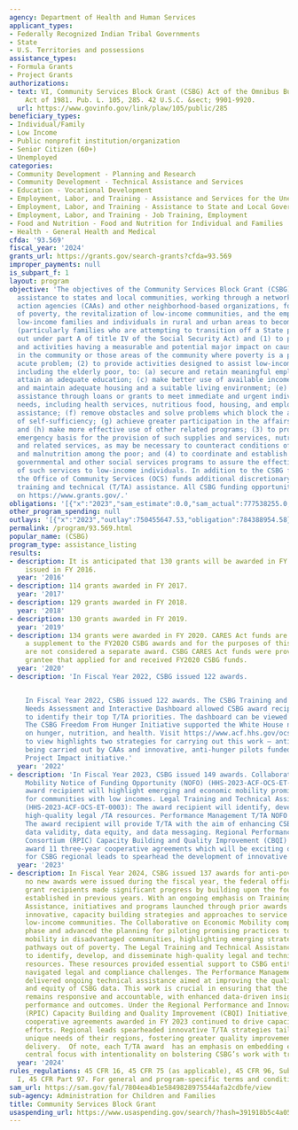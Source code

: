 ```yaml
---
agency: Department of Health and Human Services
applicant_types:
- Federally Recognized Indian Tribal Governments
- State
- U.S. Territories and possessions
assistance_types:
- Formula Grants
- Project Grants
authorizations:
- text: VI, Community Services Block Grant (CSBG) Act of the Omnibus Budget Reconciliation
    Act of 1981. Pub. L. 105, 285. 42 U.S.C. &sect; 9901-9920.
  url: https://www.govinfo.gov/link/plaw/105/public/285
beneficiary_types:
- Individual/Family
- Low Income
- Public nonprofit institution/organization
- Senior Citizen (60+)
- Unemployed
categories:
- Community Development - Planning and Research
- Community Development - Technical Assistance and Services
- Education - Vocational Development
- Employment, Labor, and Training - Assistance and Services for the Unemployed
- Employment, Labor, and Training - Assistance to State and Local Governments
- Employment, Labor, and Training - Job Training, Employment
- Food and Nutrition - Food and Nutrition for Individual and Families
- Health - General Health and Medical
cfda: '93.569'
fiscal_year: '2024'
grants_url: https://grants.gov/search-grants?cfda=93.569
improper_payments: null
is_subpart_f: 1
layout: program
objective: 'The objectives of the Community Services Block Grant (CSBG) are to provide
  assistance to states and local communities, working through a network of community
  action agencies (CAAs) and other neighborhood-based organizations, for the reduction
  of poverty, the revitalization of low-income communities, and the empowerment of
  low-income families and individuals in rural and urban areas to become fully self-sufficient
  (particularly families who are attempting to transition off a State program carried
  out under part A of title IV of the Social Security Act) and (1) to provide services
  and activities having a measurable and potential major impact on causes of poverty
  in the community or those areas of the community where poverty is a particularly
  acute problem; (2) to provide activities designed to assist low-income participants,
  including the elderly poor, to: (a) secure and retain meaningful employment; (b)
  attain an adequate education; (c) make better use of available income; (d) obtain
  and maintain adequate housing and a suitable living environment; (e) obtain emergency
  assistance through loans or grants to meet immediate and urgent individual and family
  needs, including health services, nutritious food, housing, and employment-related
  assistance; (f) remove obstacles and solve problems which block the achievement
  of self-sufficiency; (g) achieve greater participation in the affairs of the community;
  and (h) make more effective use of other related programs; (3) to provide on an
  emergency basis for the provision of such supplies and services, nutritious food,
  and related services, as may be necessary to counteract conditions of starvation
  and malnutrition among the poor; and (4) to coordinate and establish linkages between
  governmental and other social services programs to assure the effective delivery
  of such services to low-income individuals. In addition to the CSBG funding to states,
  the Office of Community Services (OCS) funds additional discretionary projects for
  training and technical (T/TA) assistance. All CSBG funding opportunities are posted
  on https://www.grants.gov/.'
obligations: '[{"x":"2023","sam_estimate":0.0,"sam_actual":777538255.0,"usa_spending_actual":744955557.36},{"x":"2024","sam_estimate":0.0,"sam_actual":764084255.0,"usa_spending_actual":771613691.11},{"x":"2025","sam_estimate":0.0,"sam_actual":764084255.0,"usa_spending_actual":759485414.0}]'
other_program_spending: null
outlays: '[{"x":"2023","outlay":750455647.53,"obligation":784388954.58},{"x":"2024","outlay":645149402.79,"obligation":753387812.0},{"x":"2025","outlay":129919565.21,"obligation":751985414.0}]'
permalink: /program/93.569.html
popular_name: (CSBG)
program_type: assistance_listing
results:
- description: It is anticipated that 130 grants will be awarded in FY 2016. 114 grants
    issued in FY 2016.
  year: '2016'
- description: 114 grants awarded in FY 2017.
  year: '2017'
- description: 129 grants awarded in FY 2018.
  year: '2018'
- description: 130 grants awarded in FY 2019.
  year: '2019'
- description: 134 grants were awarded in FY 2020. CARES Act funds are considered
    a supplement to the FY2020 CSBG awards and for the purposes of this disclosure,
    are not considered a separate award. CSBG CARES Act funds were provided to each
    grantee that applied for and received FY2020 CSBG funds.
  year: '2020'
- description: 'In Fiscal Year 2022, CSBG issued 122 awards.


    In Fiscal Year 2022, CSBG issued 122 awards. The CSBG Training and Technical Assistance
    Needs Assessment and Interactive Dashboard allowed CSBG award recipients and partners
    to identify their top T/TA priorities. The dashboard can be viewed at: https://experience.arcgis.com/experience/6080697eb930441c9b025c423c51e6f9?dlg=Instructions.
    The CSBG Freedom From Hunger Initiative supported the White House national strategy
    on hunger, nutrition, and health. Visit https://www.acf.hhs.gov/ocs/freedom-hunger-initiative
    to view highlights two strategies for carrying out this work — anti-hunger work
    being carried out by CAAs and innovative, anti-hunger pilots funded by CSBG’s
    Project Impact initiative.'
  year: '2022'
- description: 'In Fiscal Year 2023, CSBG issued 149 awards. Collaborative on Economic
    Mobility Notice of Funding Opportunity (NOFO) (HHS-2023-ACF-OCS-ET-1115): The
    award recipient will highlight emerging and economic mobility promising practices
    for communities with low incomes. Legal Training and Technical Assistance NOFO
    (HHS-2023-ACF-OCS-ET-0003): The award recipient will identify, develop, and disseminate
    high-quality legal /TA resources. Performance Management T/TA NOFO (HHS-2023-ACF-OCS-ET-0049):
    The award recipient will provide T/TA with the aim of enhancing CSBG data quality,
    data validity, data equity, and data messaging. Regional Performance and Innovation
    Consortium (RPIC) Capacity Building and Quality Improvement (CBQI) NOFO: OCS will
    award 11 three-year cooperative agreements which will be exciting opportunities
    for CSBG regional leads to spearhead the development of innovative T/TA strategies.'
  year: '2023'
- description: In Fiscal Year 2024, CSBG issued 137 awards for anti-poverty programming.  Although
    no new awards were issued during the fiscal year, the federal office and it’s
    grant recipients made significant progress by building upon the foundational work
    established in previous years. With an ongoing emphasis on Training and Technical
    Assistance, initiatives and programs launched through prior awards documented
    innovative, capacity building strategies and approaches to service delivery in
    low-income communities. The Collaborative on Economic Mobility completed its research
    phase and advanced the planning for piloting promising practices to enhance economic
    mobility in disadvantaged communities, highlighting emerging strategies that strengthen
    pathways out of poverty. The Legal Training and Technical Assistance award  continued
    to identify, develop, and disseminate high-quality legal and technical assistance
    resources. These resources provided essential support to CSBG entities as they
    navigated legal and compliance challenges. The Performance Management T/TA award
    delivered ongoing technical assistance aimed at improving the quality, validity,
    and equity of CSBG data. This work is crucial in ensuring that the CSBG network
    remains responsive and accountable, with enhanced data-driven insights into program
    performance and outcomes. Under the Regional Performance and Innovation Consortium
    (RPIC) Capacity Building and Quality Improvement (CBQI) Initiative, 11 three-year
    cooperative agreements awarded in FY 2023 continued to drive capacity-building
    efforts. Regional leads spearheaded innovative T/TA strategies tailored to the
    unique needs of their regions, fostering greater quality improvement in service
    delivery.  Of note, each T/TA award  has an emphasis on embedding equity as a
    central focus with intentionality on bolstering CSBG’s work with tribal communities.
  year: '2024'
rules_regulations: 45 CFR 16, 45 CFR 75 (as applicable), 45 CFR 96, Subparts D and
  I, 45 CFR Part 97. For general and program-specific terms and conditions, see https://www.acf.hhs.gov/grants/manage-grant/grant-award/non-discretionary-award-terms.
sam_url: https://sam.gov/fal/7804ea4b1e5849828975544afa2cdbfe/view
sub-agency: Administration for Children and Families
title: Community Services Block Grant
usaspending_url: https://www.usaspending.gov/search/?hash=391918b5c4a05951c759727d8f9fc604
---
```

